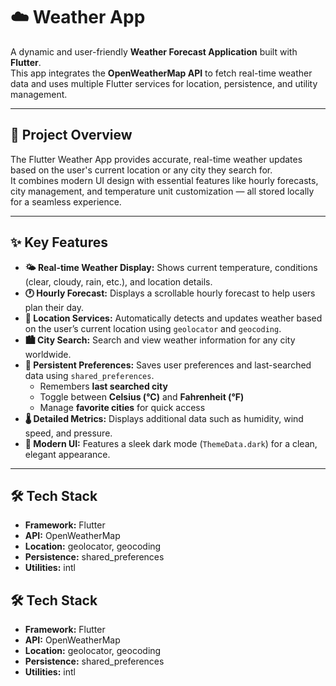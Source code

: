 # ☁️ Weather App

A dynamic and user-friendly **Weather Forecast Application** built with **Flutter**.  
This app integrates the **OpenWeatherMap API** to fetch real-time weather data and uses multiple Flutter services for location, persistence, and utility management.

---

## 🚀 Project Overview
The Flutter Weather App provides accurate, real-time weather updates based on the user's current location or any city they search for.  
It combines modern UI design with essential features like hourly forecasts, city management, and temperature unit customization — all stored locally for a seamless experience.

---

## ✨ Key Features
- **🌤️ Real-time Weather Display:** Shows current temperature, conditions (clear, cloudy, rain, etc.), and location details.  
- **🕐 Hourly Forecast:** Displays a scrollable hourly forecast to help users plan their day.  
- **📍 Location Services:** Automatically detects and updates weather based on the user’s current location using `geolocator` and `geocoding`.  
- **🏙️ City Search:** Search and view weather information for any city worldwide.  
- **💾 Persistent Preferences:** Saves user preferences and last-searched data using `shared_preferences`.  
  - Remembers **last searched city**  
  - Toggle between **Celsius (°C)** and **Fahrenheit (°F)**  
  - Manage **favorite cities** for quick access  
- **🌡️ Detailed Metrics:** Displays additional data such as humidity, wind speed, and pressure.  
- **🖤 Modern UI:** Features a sleek dark mode (`ThemeData.dark`) for a clean, elegant appearance.

---

## 🛠️ Tech Stack
- **Framework:** Flutter  
- **API:** OpenWeatherMap  
- **Location:** geolocator, geocoding  
- **Persistence:** shared_preferences  
- **Utilities:** intl  
## 🛠️ Tech Stack
- **Framework:** Flutter  
- **API:** OpenWeatherMap  
- **Location:** geolocator, geocoding  
- **Persistence:** shared_preferences  
- **Utilities:** intl  

